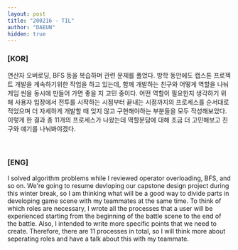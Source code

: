 ```yaml
---
layout: post
title: "200216 - TIL"
author: "DAEUN"
hidden: true
---
```


### [KOR]
연산자 오버로딩, BFS 등을 복습하며 관련 문제를 풀었다. 방학 동안에도 캡스톤 프로젝트 개발을 계속하기위한 작업을 하고 있는데, 함께 개발하는 친구와 어떻게 역할을 나눠 게임 씬을 동시에 만들어 가면 좋을 지 고민 중이다. 어떤 역할이 필요한지 생각하기 위해 사용자 입장에서 전투를 시작하는 시점부터 끝내는 시점까지의 프로세스를 순서대로 적었으며 더 자세하게 개발할 때 잊지 않고 구현해야하는 부분들을 모두 작성해보았다. 이렇게 한 결과 총 11개의 프로세스가 나왔는데 역할분담에 대해 조금 더 고민해보고 친구와 얘기를 나눠봐야겠다.
<br><br><br>
### [ENG]
I solved algorithm problems while I reviewed operator overloading, BFS, and so on. We're going to resume devloping our capstone design project during this winter break, so I am thinking what will be a good way to divide parts in developing game scene with my teammates at the same time. To think of which roles are necessary, I wrote all the processes that a user will be experienced starting from the beginning of the battle scene to the end of the battle. Also, I intended to write more specific points that we need to create. Therefore, there are 11 processes in total, so I will think more about seperating roles and have a talk about this with my teammate.